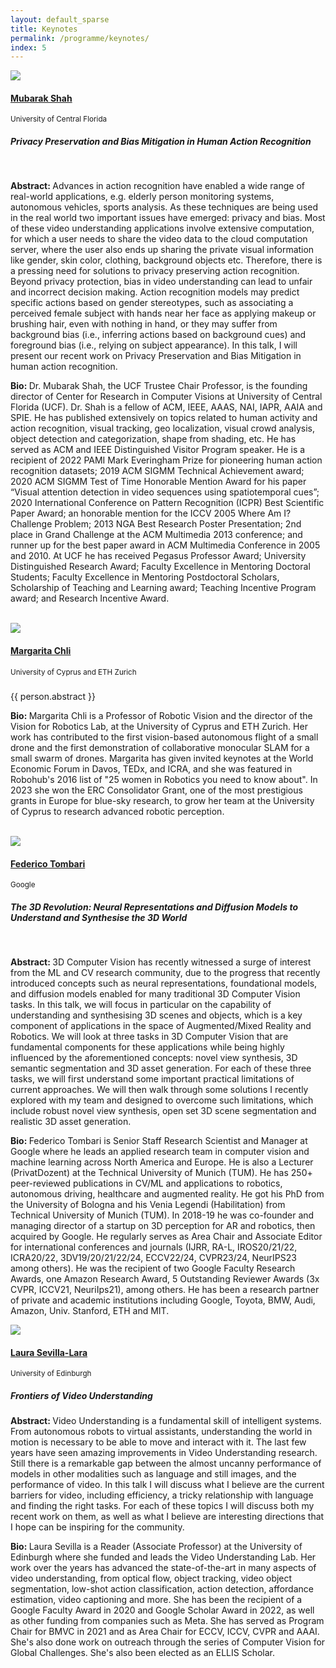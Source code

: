 ```yaml
---
layout: default_sparse
title: Keynotes
permalink: /programme/keynotes/
index: 5
---
```


<div class="row justify-content-around pl-4 pr-4">
    <div class="col-12">
        <!-- 1st keynote speaker -->
        <div class="row pt-2 pb-2 align-items-center">
            <div class="col-12 col-md-4 col-lg-3"><a class="anchor"></a>
                <div class="text-center">
                    <img src="../../imgs_2024/Mubarak_Shah.png" class="rounded-circle img-fluid" style="max-width: 125px;">
                    <h4 class="pt-2"><a href="https://www.crcv.ucf.edu/person/mubarak-shah/">Mubarak Shah</a></h4>
                    <span class=""><small>University of Central Florida</small></span>
                </div>
            </div>
            <div class="col-12 col-md-8 col-lg-9">
                <div class="">
                    <h5 class="pt-1 text-center"><b>Privacy Preservation and Bias Mitigation in Human Action Recognition</b></h5>
                    <p class="text-center mb-1"><small></small></p><br>
                    <p class="pb-1 mb-1 text-justify"><b>Abstract: </b>Advances in action recognition have enabled a wide range of real-world applications, e.g. elderly person monitoring systems, autonomous vehicles, sports analysis. As these techniques are being used in the real world two important issues have emerged: privacy and bias. Most of these video understanding applications involve extensive computation, for which a user needs to share the video data to the cloud computation server, where the user also ends up sharing the private visual information like gender, skin color, clothing, background objects etc. Therefore, there is a pressing need for solutions to privacy preserving action recognition. Beyond privacy protection, bias in video understanding can lead to unfair and incorrect decision making. Action recognition models may predict specific actions based on gender stereotypes, such as associating a perceived female subject with hands near her face as applying makeup or brushing hair, even with nothing in hand, or they may suffer from background bias (i.e., inferring actions based on background cues) and foreground bias (i.e., relying on subject appearance). In this talk, I will present our recent work on Privacy Preservation and Bias Mitigation in human action recognition.</p>
                    <p class="pb-2 text-justify"><b>Bio: </b>Dr. Mubarak Shah, the UCF Trustee Chair Professor, is the founding director of Center for Research in Computer Visions at University of Central Florida (UCF). Dr. Shah is a fellow of ACM, IEEE, AAAS, NAI, IAPR, AAIA and SPIE.  He has published extensively on topics related to human activity and action recognition, visual tracking, geo localization, visual crowd analysis, object detection and categorization, shape from shading, etc. He has served as ACM and IEEE Distinguished Visitor Program speaker. He is a recipient of 2022 PAMI Mark Everingham Prize for pioneering human action recognition datasets; 2019 ACM SIGMM Technical Achievement award; 2020 ACM SIGMM Test of Time Honorable Mention Award for his paper “Visual attention detection in video sequences using spatiotemporal cues”; 2020 International Conference on Pattern Recognition (ICPR) Best Scientific Paper Award; an honorable mention for the ICCV 2005 Where Am I? Challenge Problem; 2013 NGA Best Research Poster Presentation; 2nd place in Grand Challenge at the ACM Multimedia 2013 conference; and runner up for the best paper award in ACM Multimedia Conference in 2005 and 2010. At UCF he has received Pegasus Professor Award; University Distinguished Research Award; Faculty Excellence in Mentoring Doctoral Students; Faculty Excellence in Mentoring Postdoctoral Scholars, Scholarship of Teaching and Learning award; Teaching Incentive Program award; and Research Incentive Award.</p>
                </div>
            </div>
        </div><br>
        <!-- 2nd keynote speaker -->
        <div class="row pt-2 pb-2 align-items-center">
            <div class="col-12 col-md-4 col-lg-3"><a class="anchor"></a>
                <div class="text-center">
                    <img src="../../imgs_2024/Margarita_Chli.png" class="rounded-circle img-fluid" style="max-width: 125px;">
                    <h4 class="pt-2"><a href="https://scholar.google.ch/citations?user=C0UhwEIAAAAJ&hl=en">Margarita Chli</a></h4>
                    <span class=""><small>University of Cyprus and ETH Zurich</small></span>
                </div>
            </div>
            <div class="col-12 col-md-8 col-lg-9">
                <div class="">
                    <h5 class="pt-1 text-center"><b></b></h5>
                    <p class="text-center mb-1"><small></small></p>
                    <p class="pb-1 mb-1 text-justify">{{ person.abstract }}</p>
                    <p class="pb-2 text-justify"><b>Bio: </b>Margarita Chli is a Professor of Robotic Vision and the director of the Vision for Robotics Lab, at the University of Cyprus and ETH Zurich. Her work has contributed to the first vision-based autonomous flight of a small drone and the first demonstration of collaborative monocular SLAM for a small swarm of drones. Margarita has given invited keynotes at the World Economic Forum in Davos, TEDx, and ICRA, and she was featured in Robohub's 2016 list of "25 women in Robotics you need to know about". In 2023 she won the ERC Consolidator Grant, one of the most prestigious grants in Europe for blue-sky research, to grow her team at the University of Cyprus to research advanced robotic perception.</p>
                </div>
            </div>
        </div><br>
        <!-- 3rd keynote speaker -->
        <div class="row pt-2 pb-2 align-items-center">
            <div class="col-12 col-md-4 col-lg-3"><a class="anchor"></a>
                <div class="text-center">
                    <img src="../../imgs_2024/Federico_Tombari.png" class="rounded-circle img-fluid" style="max-width: 125px;">
                    <h4 class="pt-2"><a href="https://federicotombari.github.io/">Federico Tombari</a></h4>
                    <span class=""><small>Google</small></span>
                </div>
            </div>
            <div class="col-12 col-md-8 col-lg-9">
                <div class="">
                    <h5 class="pt-1 text-center"><b>The 3D Revolution: Neural Representations and Diffusion Models to Understand and Synthesise the 3D World</b></h5>
                    <p class="text-center mb-1"><small></small></p><br>
                    <p class="pb-1 mb-1 text-justify"><b>Abstract: </b>3D Computer Vision has recently witnessed a surge of interest from the ML and CV research community, due to the progress that recently introduced concepts such as neural representations, foundational models, and diffusion models enabled for many traditional 3D Computer Vision tasks. In this talk, we will focus in particular on the capability of understanding and synthesising 3D scenes and objects, which is a key component of applications in the space of Augmented/Mixed Reality and Robotics. We will look at three tasks in 3D Computer Vision that are fundamental components for these applications while being highly influenced by the aforementioned concepts: novel view synthesis, 3D semantic segmentation and 3D asset generation. For each of these three tasks, we will first understand some important practical limitations of current approaches. We will then walk through some solutions I recently explored with my team and designed to overcome such limitations, which include robust novel view synthesis, open set 3D scene segmentation and realistic 3D asset generation.</p>
                    <p class="pb-2 text-justify"><b>Bio: </b>Federico Tombari is Senior Staff Research Scientist and Manager at Google where he leads an applied research team in computer vision and machine learning across North America and Europe. He is also a Lecturer (PrivatDozent) at the Technical University of Munich (TUM). He has 250+ peer-reviewed publications in CV/ML and applications to robotics, autonomous driving, healthcare and augmented reality. He got his PhD from the University of Bologna and his Venia Legendi (Habilitation) from Technical University of Munich (TUM). In 2018-19 he was co-founder and managing director of a startup on 3D perception for AR and robotics, then acquired by Google. He regularly serves as Area Chair and Associate Editor for international conferences and journals (IJRR, RA-L, IROS20/21/22, ICRA20/22, 3DV19/20/21/22/24, ECCV22/24, CVPR23/24, NeurIPS23 among others). He was the recipient of two Google Faculty Research Awards, one Amazon Research Award, 5 Outstanding Reviewer Awards (3x CVPR, ICCV21, NeuriIps21), among others. He has been a research partner of private and academic institutions including Google, Toyota, BMW, Audi, Amazon, Univ. Stanford, ETH and MIT.</p>
                </div>
            </div>
        </div>
        <!-- 4th keynote speaker -->
        <div class="row pt-2 pb-2 align-items-center">
            <div class="col-12 col-md-4 col-lg-3"><a class="anchor"></a>
                <div class="text-center">
                    <img src="../../imgs_2024/phil_torr.jpg" class="rounded-circle img-fluid" style="max-width: 125px;">
                    <h4 class="pt-2"><a href="https://laurasevilla.me">Laura Sevilla-Lara</a></h4>
                    <span class=""><small>University of Edinburgh</small></span>
                </div>
            </div>
            <div class="col-12 col-md-8 col-lg-9">
                <div class="">
                    <h5 class="pt-1 text-center"><b>Frontiers of Video Understanding</b></h5>
                    <p class="text-center mb-1"><small></small></p> 
                    <p class="pb-1 mb-1 text-justify"><b>Abstract: </b>Video Understanding is a fundamental skill of intelligent systems. From autonomous robots to virtual assistants, understanding the world in motion is necessary to be able to move and interact with it. The last few years have seen amazing improvements in Video Understanding research. Still there is a remarkable gap between the almost uncanny performance of models in other modalities such as language and still images, and the performance of video. In this talk I will discuss what I believe are the current barriers for video, including efficiency, a tricky relationship with language and finding the right tasks. For each of these topics I will discuss both my recent work on them, as well as what I believe are interesting directions that I hope can be inspiring for the community.</p>
                    <p class="pb-2 text-justify"><b>Bio: </b>Laura Sevilla is a Reader (Associate Professor) at the University of Edinburgh where she funded and leads the Video Understanding Lab. Her work over the years has advanced the state-of-the-art in many aspects of video understanding, from optical flow, object tracking, video object segmentation, low-shot action classification, action detection, affordance estimation, video captioning and more. She has been the recipient of a Google Faculty Award in 2020 and Google Scholar Award in 2022, as well as other funding from companies such as Meta. She has served as Program Chair for BMVC in 2021 and as Area Chair for ECCV, ICCV, CVPR and AAAI. She's also done work on outreach through the series of Computer Vision for Global Challenges. She's also been elected as an ELLIS Scholar.</p>
                </div>
            </div>
        </div>
    </div>
</div>
